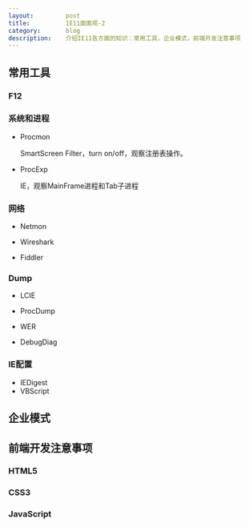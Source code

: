 ```yaml
---
layout:         post
title:          IE11面面观-2
category:       blog
description:    介绍IE11各方面的知识：常用工具，企业模式，前端开发注意事项
---
```


## 常用工具

### F12

### 系统和进程

- Procmon
	
	SmartScreen Filter，turn on/off，观察注册表操作。

- ProcExp

	IE，观察MainFrame进程和Tab子进程

### 网络

- Netmon

- Wireshark

- Fiddler

### Dump

- LCIE

- ProcDump

- WER

- DebugDiag


### IE配置

- IEDigest
- VBScript

## 企业模式

## 前端开发注意事项

### HTML5

### CSS3

### JavaScript